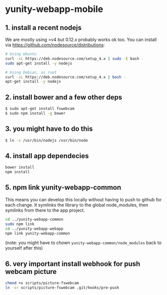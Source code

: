 # yunity-webapp-mobile

## 1. install a recent nodejs

We are mostly using >v4 but 0.12.x probably works ok too. You can install via https://github.com/nodesource/distributions:

```sh
# Using Ubuntu
curl -sL https://deb.nodesource.com/setup_4.x | sudo -E bash -
sudo apt-get install -y nodejs

# Using Debian, as root
curl -sL https://deb.nodesource.com/setup_4.x | bash -
apt-get install -y nodejs
```

## 2. install bower and a few other deps

```sh
$ sudo apt-get install fswebcam
$ sudo npm install -g bower
```

## 3. you might have to do this

```sh
$ ln -s /usr/bin/nodejs /usr/bin/node
```

## 4. install app dependecies

```sh
bower install
npm install
```

## 5. npm link yunity-webapp-common

This means you can develop this locally without having to push to github for each change. It symlinks the library to the global node_modules, then symlinks from there to the app project.

```sh
cd ../yunity-webapp-common
sudo npm link
cd ../yunity-webapp-webapp
npm link yunity-webapp-common
```

(note: you might have to chown `yunity-webapp-common/node_modules` back to yourself after this)

## 6. very important install webhook for push webcam picture

```sh
chmod +x scripts/picture-fswebcam
ln -sr scripts/picture-fswebcam .git/hooks/pre-push
```

